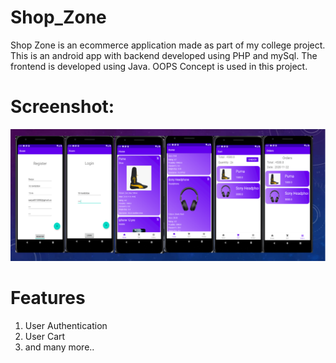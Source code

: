 # Shop_Zone

Shop Zone is an ecommerce application made as part of my college project. This is an android app with backend developed using PHP and mySql. The frontend is developed using Java. 
OOPS Concept is used in this project.

# Screenshot:

<div>
  <img src="screenshot/1.PNG"></img>
</div>

# Features

<ol>
  <li>User Authentication</li>
  <li>User Cart</li>
  <li>and many more..</li>
</ol>  
